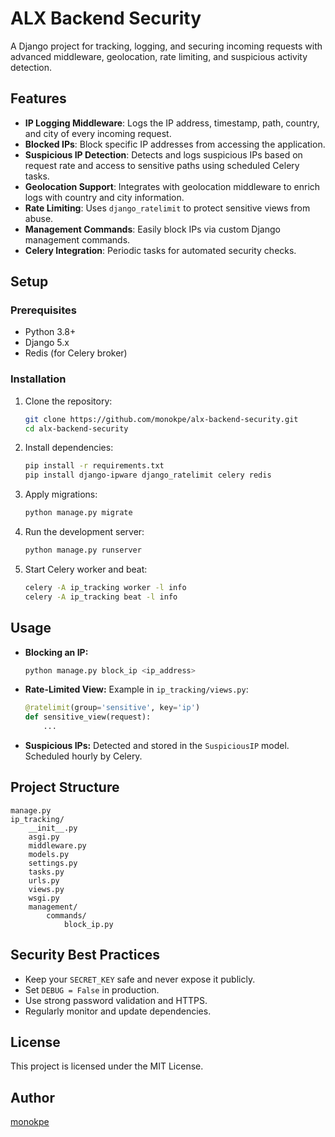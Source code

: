 # ALX Backend Security

A Django project for tracking, logging, and securing incoming requests with advanced middleware, geolocation, rate limiting, and suspicious activity detection.

## Features

- **IP Logging Middleware**: Logs the IP address, timestamp, path, country, and city of every incoming request.
- **Blocked IPs**: Block specific IP addresses from accessing the application.
- **Suspicious IP Detection**: Detects and logs suspicious IPs based on request rate and access to sensitive paths using scheduled Celery tasks.
- **Geolocation Support**: Integrates with geolocation middleware to enrich logs with country and city information.
- **Rate Limiting**: Uses `django_ratelimit` to protect sensitive views from abuse.
- **Management Commands**: Easily block IPs via custom Django management commands.
- **Celery Integration**: Periodic tasks for automated security checks.

## Setup

### Prerequisites

- Python 3.8+
- Django 5.x
- Redis (for Celery broker)

### Installation

1. Clone the repository:
   ```sh
   git clone https://github.com/monokpe/alx-backend-security.git
   cd alx-backend-security
   ```
2. Install dependencies:
   ```sh
   pip install -r requirements.txt
   pip install django-ipware django_ratelimit celery redis
   ```
3. Apply migrations:
   ```sh
   python manage.py migrate
   ```
4. Run the development server:
   ```sh
   python manage.py runserver
   ```
5. Start Celery worker and beat:
   ```sh
   celery -A ip_tracking worker -l info
   celery -A ip_tracking beat -l info
   ```

## Usage

- **Blocking an IP:**
  ```sh
  python manage.py block_ip <ip_address>
  ```
- **Rate-Limited View:**
  Example in `ip_tracking/views.py`:
  ```python
  @ratelimit(group='sensitive', key='ip')
  def sensitive_view(request):
      ...
  ```
- **Suspicious IPs:**
  Detected and stored in the `SuspiciousIP` model. Scheduled hourly by Celery.

## Project Structure

```
manage.py
ip_tracking/
    __init__.py
    asgi.py
    middleware.py
    models.py
    settings.py
    tasks.py
    urls.py
    views.py
    wsgi.py
    management/
        commands/
            block_ip.py
```

## Security Best Practices

- Keep your `SECRET_KEY` safe and never expose it publicly.
- Set `DEBUG = False` in production.
- Use strong password validation and HTTPS.
- Regularly monitor and update dependencies.

## License

This project is licensed under the MIT License.

## Author

[monokpe](https://github.com/monokpe)
